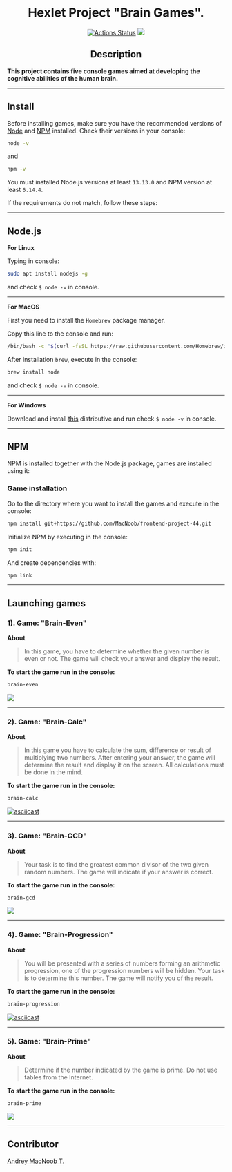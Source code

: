 <h1 align="center"> Hexlet Project "Brain Games".</h1>

<div align="center">

[![Actions Status](https://github.com/MacNoob/frontend-project-44/workflows/hexlet-check/badge.svg)](https://github.com/MacNoob/frontend-project-44/actions)
<a href="https://codeclimate.com/github/MacNoob/frontend-project-44/maintainability"><img
src="https://api.codeclimate.com/v1/badges/940ac966ca5ce0e71d96/maintainability" /></a>
</div>

<h2 align="center"> Description </h2>

**This project contains five console games aimed at developing the cognitive abilities of the human brain.**

___

## Install

Before installing games, make sure you have the recommended versions of [Node](https://nodejs.org/en/) and [NPM](https://www.npmjs.com/) installed.
Check their versions in your console:

```bash
node -v
```
and

```bash
npm -v
```

You must installed Node.js versions at least ```13.13.0``` and NPM version at least ```6.14.4```.

If the requirements do not match, follow these steps:

___

## Node.js

**For Linux**

Typing in console:

```bash
sudo apt install nodejs -g
```

and check ```$ node -v``` in console.

___

**For MacOS**

First you need to install the ```Homebrew``` package manager.

Copy this line to the console and run:

```bash
/bin/bash -c "$(curl -fsSL https://raw.githubusercontent.com/Homebrew/install/HEAD/install.sh)"
```

After installation ```brew```, execute in the console:

```bash
brew install node
```
and check ```$ node -v``` in console.

___

**For Windows**

Download and install [this](https://nodejs.org/en/download/) distributive and run check ```$ node -v``` in console.

___

## NPM

NPM is installed together with the Node.js package, games are installed using it:

### Game installation

Go to the directory where you want to install the games and execute in the console:

```bash
npm install git+https://github.com/MacNoob/frontend-project-44.git
```

Initialize NPM by executing in the console:

```bash
npm init
```

And create dependencies with:

```bash
npm link
```

___


## Launching games

### 1). Game: "Brain-Even"

**About**

> In this game, you have to determine whether the given number is even or not. The game will check your answer and display the result.

**To start the game run in the console:**

```bash
brain-even
```

<a href="https://asciinema.org/a/e0NOtBdLepc1y80o5gXGKth5f" target="_blank"><img src="https://asciinema.org/a/e0NOtBdLepc1y80o5gXGKth5f.svg" /></a>

___

### 2). Game: "Brain-Calc"

**About**

> In this game you have to calculate the sum, difference or result of multiplying two numbers. After entering your answer, the game will determine the result and display it on the screen. All calculations must be done in the mind.

**To start the game run in the console:**

```bash
brain-calc
```

[![asciicast](https://asciinema.org/a/zRy3lDuOcTxnV9r50im3ZjgDr.svg)](https://asciinema.org/a/zRy3lDuOcTxnV9r50im3ZjgDr)

___

### 3). Game: "Brain-GCD" 

**About**

> Your task is to find the greatest common divisor of the two given random numbers. The game will indicate if your answer is correct.

**To start the game run in the console:**

```bash
brain-gcd
```

<a href="https://asciinema.org/a/s5BNpUI33tpOHYdOFGAGqKeee" target="_blank"><img src="https://asciinema.org/a/s5BNpUI33tpOHYdOFGAGqKeee.svg" /></a>

___

### 4). Game: "Brain-Progression"

**About**

> You will be presented with a series of numbers forming an arithmetic progression, one of the progression numbers will be hidden. Your task is to determine this number. The game will notify you of the result.

**To start the game run in the console:**

```bash
brain-progression
```

[![asciicast](https://asciinema.org/a/HX4sijaxKAofMNIV4uL0tlBY9.svg)](https://asciinema.org/a/HX4sijaxKAofMNIV4uL0tlBY9)

___

### 5). Game: "Brain-Prime"

**About**

> Determine if the number indicated by the game is prime. Do not use tables from the Internet.

**To start the game run in the console:**

```bash
brain-prime
```

<a href="https://asciinema.org/a/HX4sijaxKAofMNIV4uL0tlBY9" target="_blank"><img src="https://asciinema.org/a/HX4sijaxKAofMNIV4uL0tlBY9.svg" /></a>

___

## Contributor
  
[Andrey MacNoob T.](https://github.com/MacNoob)


